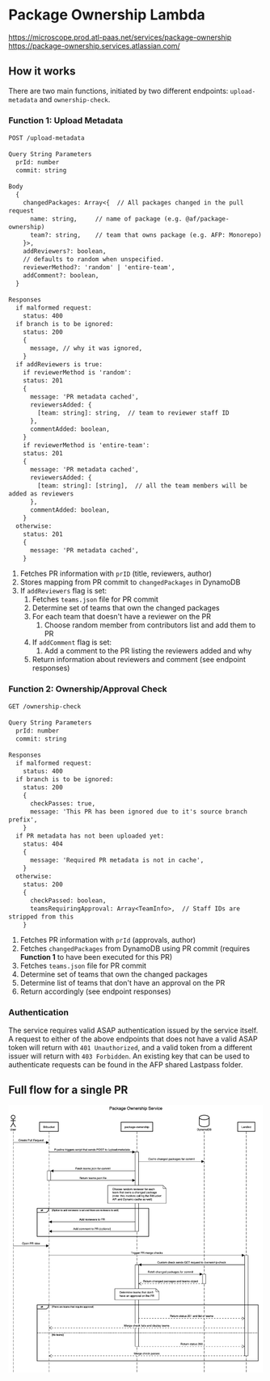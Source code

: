 # Package Ownership Lambda

https://microscope.prod.atl-paas.net/services/package-ownership  
https://package-ownership.services.atlassian.com/

## How it works

There are two main functions, initiated by two different endpoints: `upload-metadata` and `ownership-check`.

### Function 1: Upload Metadata

```
POST /upload-metadata

Query String Parameters
  prId: number
  commit: string

Body
  {
    changedPackages: Array<{  // All packages changed in the pull request
      name: string,     // name of package (e.g. @af/package-ownership)
      team?: string,    // team that owns package (e.g. AFP: Monorepo)
    }>,
    addReviewers?: boolean,
    // defaults to random when unspecified.
    reviewerMethod?: 'random' | 'entire-team',
    addComment?: boolean,
  }

Responses
  if malformed request:
    status: 400
  if branch is to be ignored:
    status: 200
    {
      message, // why it was ignored,
    }
  if addReviewers is true:
    if reviewerMethod is 'random':
    status: 201
    {
      message: 'PR metadata cached',
      reviewersAdded: {
        [team: string]: string,  // team to reviewer staff ID
      },
      commentAdded: boolean,
    }
    if reviewerMethod is 'entire-team':
    status: 201
    {
      message: 'PR metadata cached',
      reviewersAdded: {
        [team: string]: [string],  // all the team members will be added as reviewers
      },
      commentAdded: boolean,
    }
  otherwise:
    status: 201
    {
      message: 'PR metadata cached',
    }
```

1. Fetches PR information with `prID` (title, reviewers, author)
2. Stores mapping from PR commit to `changedPackages` in DynamoDB
3. If `addReviewers` flag is set:
   1. Fetches `teams.json` file for PR commit
   2. Determine set of teams that own the changed packages
   3. For each team that doesn't have a reviewer on the PR
      1. Choose random member from contributors list and add them to PR
   4. If `addComment` flag is set:
      1. Add a comment to the PR listing the reviewers added and why
   5. Return information about reviewers and comment (see endpoint responses)

### Function 2: Ownership/Approval Check

```
GET /ownership-check

Query String Parameters
  prId: number
  commit: string

Responses
  if malformed request:
    status: 400
  if branch is to be ignored:
    status: 200
    {
      checkPasses: true,
      message: 'This PR has been ignored due to it's source branch prefix',
    }
  if PR metadata has not been uploaded yet:
    status: 404
    {
      message: 'Required PR metadata is not in cache',
    }
  otherwise:
    status: 200
    {
      checkPassed: boolean,
      teamsRequiringApproval: Array<TeamInfo>,  // Staff IDs are stripped from this
    }
```

1. Fetches PR information with `prId` (approvals, author)
2. Fetches `changedPackages` from DynamoDB using PR commit (requires **Function 1** to have been executed for this PR)
3. Fetches `teams.json` file for PR commit
4. Determine set of teams that own the changed packages
5. Determine list of teams that don't have an approval on the PR
6. Return accordingly (see endpoint responses)

### Authentication

The service requires valid ASAP authentication issued by the service itself. A request to either of the above endpoints that does not have a valid ASAP token will return with `401 Unauthorized`, and a valid token from a different issuer will return with `403 Forbidden`. An existing key that can be used to authenticate requests can be found in the AFP shared Lastpass folder.

## Full flow for a single PR

![](package-ownership-sequence.png)
